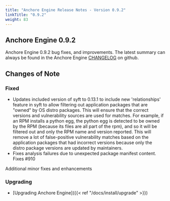 ```yaml
---
title: "Anchore Engine Release Notes - Version 0.9.2"
linkTitle: "0.9.2"
weight: 83
---
```


## Anchore Engine 0.9.2

Anchore Engine 0.9.2 bug fixes, and improvements.  The latest summary can always be found in the Anchore Engine [CHANGELOG](https://github.com/anchore/anchore-engine/blob/master/CHANGELOG.md) on github.

## Changes of Note

### Fixed
+ Updates included version of syft to 0.13.1 to include new 'relationships' feature in syft to allow filtering out application packages that are "owned" by OS distro packages. 
  This will ensure that the correct versions and vulnerability sources are used for matches. For example, if an RPM installs a python egg, the python egg is detected to be owned by the RPM (because its files are all part of the rpm), and so it will be filtered out and
  only the RPM name and version reported. This will remove a lot of false-positive vulnerability matches based on the application packages that had incorrect versions because only the distro package versions are updated by maintainers.
+ Fixes analysis failures due to unexpected package manifest content. Fixes #910 

Additional minor fixes and enhancements

### Upgrading

* [Upgrading Anchore Engine]({{< ref "/docs/install/upgrade" >}})
